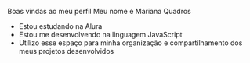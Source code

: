  Boas vindas ao meu perfil
 Meu nome é Mariana Quadros

- Estou estudando na Alura
- Estou me desenvolvendo na linguagem JavaScript
- Utilizo esse espaço para minha organização e compartilhamento dos meus projetos desenvolvidos
